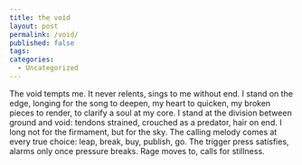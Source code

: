 ```yaml
---
title: the void
layout: post
permalink: /void/
published: false
tags:
categories:
  - Uncategorized
---
```

The void tempts me. It never relents, sings to me without end. I stand on the edge, longing for the song to deepen, my heart to quicken, my broken pieces to render, to clarify a soul at my core.
I stand at the division between ground and void: tendons strained, crouched as a predator, hair on end. I long not for the firmament, but for the sky.
The calling melody comes at every true choice: leap, break, buy, publish, go. The trigger press satisfies, alarms only once pressure breaks. Rage moves to, calls for stillness.
